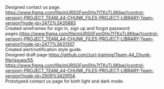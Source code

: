 Designed contact us page. https://www.figma.com/file/mURSGFsm0Hx7tTKxTL6Kbw/(control-version)-PROJECT_TEAM_44-CHUNK_FILES-PROJECT-LIBRARY-Team-version?node-id=2472%3A35883.                                                                                      
Created wireframes for sign in, sign up and forgot password pages.https://www.figma.com/file/mURSGFsm0Hx7tTKxTL6Kbw/(control-version)-PROJECT_TEAM_44-CHUNK_FILES-PROJECT-LIBRARY-Team-version?node-id=2477%3A31307.                                                                                        
Created alert/notification style guide.                                                                                                          
Designed draft page https://github.com/zuri-training/Team-44_Chunk-file/issues/55. https://www.figma.com/file/mURSGFsm0Hx7tTKxTL6Kbw/(control-version)-PROJECT_TEAM_44-CHUNK_FILES-PROJECT-LIBRARY-Team-version?node-id=2509%3A29154.                                                                                            
Prototyped contact us page for both light and dark mode.
